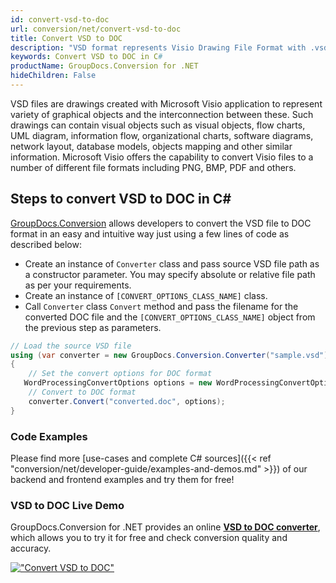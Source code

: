 ```yaml
---
id: convert-vsd-to-doc
url: conversion/net/convert-vsd-to-doc
title: Convert VSD to DOC
description: "VSD format represents Visio Drawing File Format with .vsd extension. Learn how to convert VSD to DOC file programmatically in C# language using GroupDocs.Conversion for .NET library."
keywords: Convert VSD to DOC in C#
productName: GroupDocs.Conversion for .NET
hideChildren: False
---
```


VSD files are drawings created with Microsoft Visio application to represent variety of graphical objects and the interconnection between these. Such drawings can contain visual objects such as visual objects, flow charts, UML diagram, information flow, organizational charts, software diagrams, network layout, database models, objects mapping and other similar information. Microsoft Visio offers the capability to convert Visio files to a number of different file formats including PNG, BMP, PDF and others.

## Steps to convert VSD to DOC in C#

[GroupDocs.Conversion](https://products.groupdocs.com/conversion/net) allows developers to convert the VSD file to DOC format in an easy and intuitive way just using a few lines of code as described below:

* Create an instance of `Converter` class and pass source VSD file path as a constructor parameter. You may specify absolute or relative file path as per your requirements. 
* Create an instance of `[CONVERT_OPTIONS_CLASS_NAME]` class.
* Call `Converter` class `Convert` method and pass the filename for the converted DOC file and the `[CONVERT_OPTIONS_CLASS_NAME]` object from the previous step as parameters.

```csharp
// Load the source VSD file
using (var converter = new GroupDocs.Conversion.Converter("sample.vsd"))
{
    // Set the convert options for DOC format
   WordProcessingConvertOptions options = new WordProcessingConvertOptions { Format = GroupDocs.Conversion.FileTypes.WordProcessingFileType.Doc };
    // Convert to DOC format
    converter.Convert("converted.doc", options);
}
```

### Code Examples

Please find more [use-cases and complete C# sources]({{< ref "conversion/net/developer-guide/examples-and-demos.md" >}}) of our backend and frontend examples and try them for free!

### VSD to DOC Live Demo

GroupDocs.Conversion for .NET provides an online [**VSD to DOC converter**](https://products.groupdocs.app/conversion/vsd-to-doc), which allows you to try it for free and check conversion quality and accuracy.

[!["Convert VSD to DOC"](conversion/net/images/convert-to-doc/convert-vsd-to-doc.png)](https://products.groupdocs.app/conversion/vsd-to-doc)